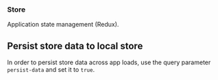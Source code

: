 ### Store

Application state management (Redux).

## Persist store data to local store

In order to persist store data across app loads, use the query parameter `persist-data` and set it to `true`.
